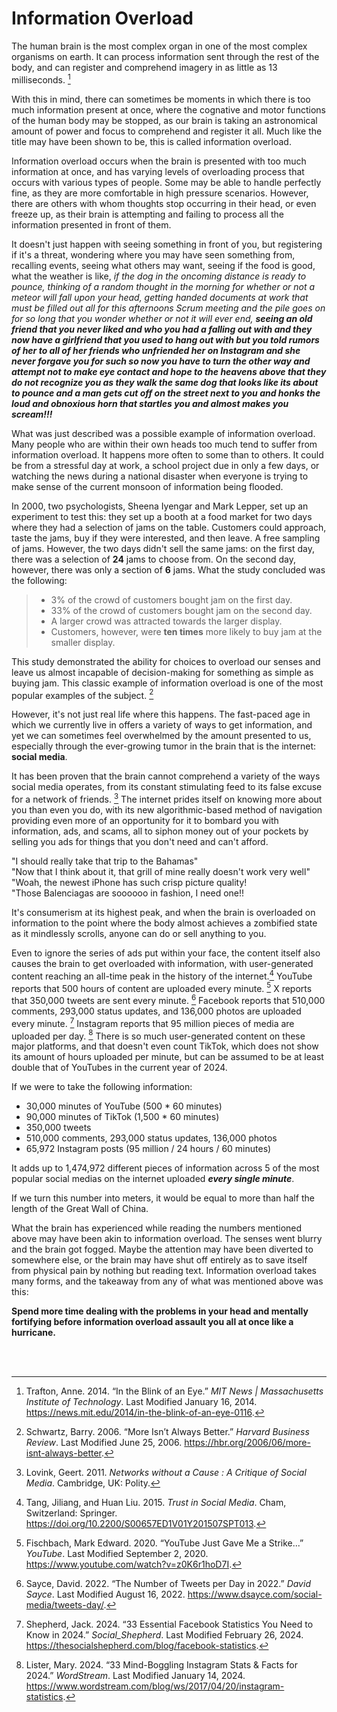 # Information Overload

The human brain is the most complex organ in one of the most complex organisms on earth. It can process information sent through the rest of the body, and can register and comprehend imagery in as little as 13 milliseconds. [^Trafton14blinkofaneye]

With this in mind, there can sometimes be moments in which there is too much information present at once, where the cognative and motor functions of the human body may be stopped, as our brain is taking an astronomical amount of power and focus to comprehend and register it all. Much like the title may have been shown to be, this is called information overload.

Information overload occurs when the brain is presented with too much information at once, and has varying levels of overloading process that occurs with various types of people. Some may be able to handle perfectly fine, as they are more comfortable in high pressure scenarios. However, there are others with whom thoughts stop occurring in their head, or even freeze up, as their brain is attempting and failing to process all the information presented in front of them.

It doesn't just happen with seeing something in front of you, but registering if it's a threat, wondering where you may have seen something from, recalling events, seeing what others may want, seeing if the food is good, what the weather is like, *if the dog in the oncoming distance is ready to pounce, thinking of a random thought in the morning for whether or not a meteor will fall upon your head, getting handed documents at work that must be filled out all for this afternoons Scrum meeting and the pile goes on for so long that you wonder whether or not it will ever end, **seeing an old friend that you never liked and who you had a falling out with and they now have a girlfriend that you used to hang out with but you told rumors of her to all of her friends who unfriended her on Instagram and she never forgave you for such so now you have to turn the other way and attempt not to make eye contact and hope to the heavens above that they do not recognize you as they walk the same dog that looks like its about to pounce and a man gets cut off on the street next to you and honks the loud and obnoxious horn that startles you and almost makes you scream!!!***

What was just described was a possible example of information overload. Many people who are within their own heads too much tend to suffer from information overload. It happens more often to some than to others. It could be from a stressful day at work, a school project due in only a few days, or watching the news during a national disaster when everyone is trying to make sense of the current monsoon of information being flooded.

In 2000, two psychologists, Sheena Iyengar and Mark Lepper, set up an experiment to test this: they set up a booth at a food market for two days where they had a selection of jams on the table. Customers could approach, taste the jams, buy if they were interested, and then leave. A free sampling of jams. However, the two days didn't sell the same jams: on the first day, there was a selection of **24** jams to choose from. On the second day, however, there was only a section of **6** jams. What the study concluded was the following:
> - 3% of the crowd of customers bought jam on the first day.
> - 33% of the crowd of customers bought jam on the second day.
> - A larger crowd was attracted towards the larger display.
> - Customers, however, were **ten times** more likely to buy jam at the smaller display.

This study demonstrated the ability for choices to overload our senses and leave us almost incapable of decision-making for something as simple as buying jam. This classic example of information overload is one of the most popular examples of the subject. [^Schwarts06morebetter]

However, it's not just real life where this happens. The fast-paced age in which we currently live in offers a variety of ways to get information, and yet we can sometimes feel overwhelmed by the amount presented to us, especially through the ever-growing tumor in the brain that is the internet: **social media**.

It has been proven that the brain cannot comprehend a variety of the ways social media operates, from its constant stimulating feed to its false excuse for a network of friends. [^Lovink11networkcause] The internet prides itself on knowing more about you than even you do, with its new algorithmic-based method of navigation providing even more of an opportunity for it to bombard you with information, ads, and scams, all to siphon money out of your pockets by selling you ads for things that you don't need and can't afford.

"I should really take that trip to the Bahamas"<br>
"Now that I think about it, that grill of mine really doesn't work very well"<br>
"Woah, the newest iPhone has such crisp picture quality!<br>
"Those Balenciagas are soooooo in fashion, I need one!!

It's consumerism at its highest peak, and when the brain is overloaded on information to the point where the body almost achieves a zombified state as it mindlessly scrolls, anyone can do or sell anything to you.

Even to ignore the series of ads put within your face, the content itself also causes the brain to get overloaded with information, with user-generated content reaching an all-time peak in the history of the internet.[^Tang15trustinsocialmedia] YouTube reports that 500 hours of content are uploaded every minute. [^Fischbach20youtube] X reports that 350,000 tweets are sent every minute. [^Sayne22twitter] Facebook reports that 510,000 comments, 293,000 status updates, and 136,000 photos are uploaded every minute. [^Shepherd24facebook] Instagram reports that 95 million pieces of media are uploaded per day. [^Lister24instagram] There is so much user-generated content on these major platforms, and that doesn't even count TikTok, which does not show its amount of hours uploaded per minute, but can be assumed to be at least double that of YouTubes in the current year of 2024.

If we were to take the following information:
- 30,000 minutes of YouTube (500 * 60 minutes)
- 90,000 minutes of TikTok (1,500 * 60 minutes)
- 350,000 tweets
- 510,000 comments, 293,000 status updates, 136,000 photos
- 65,972 Instagram posts (95 million / 24 hours / 60 minutes)

It adds up to 1,474,972 different pieces of information across 5 of the most popular social medias on the internet uploaded ***every single minute***.

If we turn this number into meters, it would be equal to more than half the length of the Great Wall of China.

What the brain has experienced while reading the numbers mentioned above may have been akin to information overload. The senses went blurry and the brain got fogged. Maybe the attention may have been diverted to somewhere else, or the brain may have shut off entirely as to save itself from physical pain by nothing but reading text. Information overload takes many forms, and the takeaway from any of what was mentioned above was this:

**Spend more time dealing with the problems in your head and mentally fortifying before information overload assault you all at once like a hurricane.**

<br><br>

[^Shepherd24facebook]:Shepherd, Jack. 2024. “33 Essential Facebook Statistics You Need to Know in 2024.” _Social_Shepherd_. Last Modified February 26, 2024. https://thesocialshepherd.com/blog/facebook-statistics.

[^Lister24instagram]:Lister, Mary. 2024. “33 Mind-Boggling Instagram Stats & Facts for 2024.” _WordStream_. Last Modified January 14, 2024. https://www.wordstream.com/blog/ws/2017/04/20/instagram-statistics. 

[^Sayne22twitter]:Sayce, David. 2022. “The Number of Tweets per Day in 2022.” _David Sayce_. Last Modified August 16, 2022. https://www.dsayce.com/social-media/tweets-day/. 

[^Fischbach20youtube]:Fischbach, Mark Edward. 2020. “YouTube Just Gave Me a Strike...” _YouTube_. Last Modified September 2, 2020. https://www.youtube.com/watch?v=z0K6r1hoD7I. 

[^Tang15trustinsocialmedia]:Tang, Jiliang, and Huan Liu. 2015. _Trust in Social Media_. Cham, Switzerland: Springer. https://doi.org/10.2200/S00657ED1V01Y201507SPT013.

[^Trafton14blinkofaneye]:Trafton, Anne. 2014. “In the Blink of an Eye.” _MIT News | Massachusetts Institute of Technology_. Last Modified January 16, 2014. https://news.mit.edu/2014/in-the-blink-of-an-eye-0116.

[^Schwarts06morebetter]:Schwartz, Barry. 2006. “More Isn’t Always Better.” _Harvard Business Review_. Last Modified June 25, 2006. https://hbr.org/2006/06/more-isnt-always-better.

[^Lovink11networkcause]:Lovink, Geert. 2011. _Networks without a Cause : A Critique of Social Media_. Cambridge, UK: Polity.
